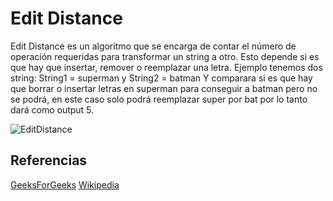 # Edit Distance

Edit Distance es un algoritmo que se encarga de contar el número de operación requeridas para transformar un string a otro. Esto depende si es que hay que insertar, remover o reemplazar una letra.
Ejemplo tenemos dos string:
String1 = superman y String2 = batman
Y comparara si es que hay que borrar o insertar letras en superman para conseguir a batman pero no se podrá, en este caso solo podrá reemplazar super por bat por lo tanto dará como output 5.



![EditDistance](https://www.researchgate.net/publication/337461648/figure/fig3/AS:828225206902784@1574475685125/An-example-of-the-minimum-edit-distance-algorithm-The-left-sub-figure-show-the-F-matrix.ppm)

## Referencias
[GeeksForGeeks](https://www.geeksforgeeks.org/edit-distance-dp-5/)
[Wikipedia](https://en.wikipedia.org/wiki/Edit_distance)
